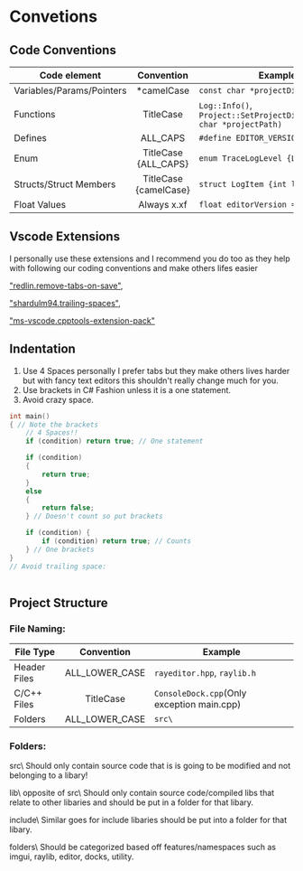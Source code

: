 # Convetions
## Code Conventions
Code element | Convention | Example
--- | :---: | ---
Variables/Params/Pointers | *camelCase | `const char *projectDir;`
Functions | TitleCase | `Log::Info()`, `Project::SetProjectDirectory(const char *projectPath)`
Defines | ALL_CAPS | `#define EDITOR_VERSION`
Enum | TitleCase {ALL_CAPS} | `enum TraceLogLevel {LOG_INFO}`
Structs/Struct Members | TitleCase {camelCase} | `struct LogItem {int logType}`
Float Values | Always x.xf | `float editorVersion = 0.01f`


## Vscode Extensions
I personally use these extensions and I recommend you do too as they help with following our coding conventions and make others lifes easier

["redlin.remove-tabs-on-save"](https://marketplace.visualstudio.com/items?itemName=redlin.remove-tabs-on-save),

["shardulm94.trailing-spaces"](https://marketplace.visualstudio.com/items?itemName=shardulm94.trailing-spaces),

["ms-vscode.cpptools-extension-pack"](https://marketplace.visualstudio.com/items?itemName=ms-vscode.cpptools-extension-pack)


## Indentation
1. Use 4 Spaces personally I prefer tabs but they make others lives harder but with fancy text editors this shouldn't really change much for you.
1. Use brackets in C# Fashion unless it is a one statement.
1. Avoid crazy space.
```cpp
int main()
{ // Note the brackets
    // 4 Spaces!!
    if (condition) return true; // One statement

    if (condition)
    {
        return true;
    }
    else
    {
        return false;
    } // Doesn't count so put brackets

    if (condition) {
        if (condition) return true; // Counts
    } // One brackets
}
// Avoid trailing space:
                                                                                                                                                                
```

## Project Structure
### File Naming:
File Type | Convention | Example
--- | :---: | ---
Header Files | ALL_LOWER_CASE | `rayeditor.hpp`, `raylib.h`
C/C++ Files | TitleCase | `ConsoleDock.cpp`(Only exception main.cpp)
Folders | ALL_LOWER_CASE | `src\`
### Folders:
src\ Should only contain source code that is is going to be modified and not belonging to a libary!

lib\ opposite of src\ Should only contain source code/compiled libs that relate to other libaries and should be put in a folder for that libary.

include\ Similar goes for include libaries should be put into a folder for that libary.

folders\ Should be categorized based off features/namespaces such as imgui, raylib, editor, docks, utility.


